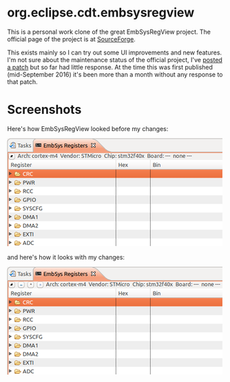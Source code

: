 org.eclipse.cdt.embsysregview
=============================
This is a personal work clone of the great EmbSysRegView project.
The official page of the project is at [SourceForge](http://embsysregview.sourceforge.net/).

This exists mainly so I can try out some UI improvements and new features.
I'm not sure about the maintenance status of the official project, I've [posted a patch](https://sourceforge.net/p/embsysregview/discussion/964553/thread/5b1f63c9/) but so far had little response.
At the time this was first published (mid-September 2016) it's been more than a month without any response to that patch.

Screenshots
===========
Here's how EmbSysRegView looked before my changes:

![EmbSysRegView before changes](https://raw.githubusercontent.com/unwind/embsysregview/master/org.eclipse.cdt.embsysregview_website/htdocs/img/unwind-before.png)

and here's how it looks with my changes:

![EmbSysRegView after changes](https://raw.githubusercontent.com/unwind/embsysregview/master/org.eclipse.cdt.embsysregview_website/htdocs/img/unwind-after.png)


